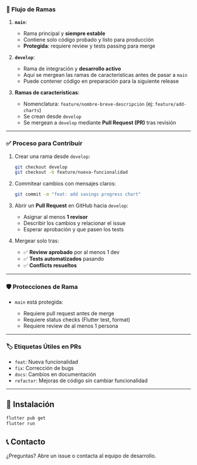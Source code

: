 ### 📌 Flujo de Ramas

1. **`main`**:

   * Rama principal y **siempre estable**
   * Contiene solo código probado y listo para producción
   * **Protegida**: requiere review y tests passing para merge

2. **`develop`**:

   * Rama de integración y **desarrollo activo**
   * Aquí se mergean las ramas de características antes de pasar a `main`
   * Puede contener código en preparación para la siguiente release

3. **Ramas de características**:

   * Nomenclatura: `feature/nombre-breve-descripción` (ej: `feature/add-charts`)
   * Se crean desde `develop`
   * Se mergean a `develop` mediante **Pull Request (PR)** tras revisión

---

### ✅ Proceso para Contribuir

1. Crear una rama desde `develop`:

   ```bash
   git checkout develop
   git checkout -b feature/nueva-funcionalidad
   ```

2. Commitear cambios con mensajes claros:

   ```bash
   git commit -m "feat: add savings progress chart"
   ```

3. Abrir un **Pull Request** en GitHub hacia `develop`:

   * Asignar al menos **1 revisor**
   * Describir los cambios y relacionar el issue
   * Esperar aprobación y que pasen los tests

4. Mergear solo tras:

   * ✅ **Review aprobado** por al menos 1 dev
   * ✅ **Tests automatizados** pasando
   * ✅ **Conflicts resueltos**

---

### 🛡️ Protecciones de Rama

* `main` está protegida:

  * Requiere pull request antes de merge
  * Requiere status checks (Flutter test, format)
  * Requiere review de al menos 1 persona

---

### 🏷️ Etiquetas Útiles en PRs

* `feat`: Nueva funcionalidad
* `fix`: Corrección de bugs
* `docs`: Cambios en documentación
* `refactor`: Mejoras de código sin cambiar funcionalidad

---

## 🚀 Instalación

```bash
flutter pub get
flutter run
```

## 📞 Contacto

¿Preguntas? Abre un issue o contacta al equipo de desarrollo.